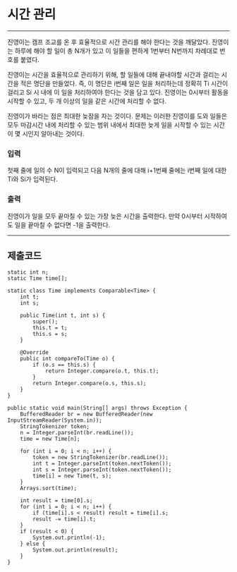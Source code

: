 # 시간 관리

---

진영이는 캠프 조교를 온 후 효율적으로 시간 관리를 해야 한다는 것을 깨달았다. 진영이는 하루에 해야 할 일이 총 N개가 있고 이 일들을 편하게 1번부터 N번까지 차례대로 번호를 붙였다.

진영이는 시간을 효율적으로 관리하기 위해, 할 일들에 대해 끝내야할 시간과 걸리는 시간을 적은 명단을 만들었다. 즉, 이 명단은 i번째 일은 일을 처리하는데 정확히 Ti 시간이 걸리고 Si 시 내에 이 일을 처리하여야 한다는 것을 담고 있다. 진영이는 0시부터 활동을 시작할 수 있고, 두 개 이상의 일을 같은 시간에 처리할 수 없다.

진영이가 바라는 점은 최대한 늦잠을 자는 것이다. 문제는 이러한 진영이를 도와 일들은 모두 마감시간 내에 처리할 수 있는 범위 내에서 최대한 늦게 일을 시작할 수 있는 시간이 몇 시인지 알아내는 것이다.

### 입력

첫째 줄에 일의 수 N이 입력되고 다음 N개의 줄에 대해 i+1번째 줄에는 i번째 일에 대한 Ti와 Si가 입력된다.

### 출력

진영이가 일을 모두 끝마칠 수 있는 가장 늦은 시간을 출력한다. 만약 0시부터 시작하여도 일을 끝마칠 수 없다면 -1을 출력한다.

---

## 제출코드

```
static int n;
static Time time[];

static class Time implements Comparable<Time> {
    int t;
    int s;

    public Time(int t, int s) {
        super();
        this.t = t;
        this.s = s;
    }

    @Override
    public int compareTo(Time o) {
        if (o.s == this.s) {
            return Integer.compare(o.t, this.t);
        }
        return Integer.compare(o.s, this.s);
    }
}

public static void main(String[] args) throws Exception {
    BufferedReader br = new BufferedReader(new InputStreamReader(System.in));
    StringTokenizer token;
    n = Integer.parseInt(br.readLine());
    time = new Time[n];

    for (int i = 0; i < n; i++) {
        token = new StringTokenizer(br.readLine());
        int t = Integer.parseInt(token.nextToken());
        int s = Integer.parseInt(token.nextToken());
        time[i] = new Time(t, s);
    }
    Arrays.sort(time);

    int result = time[0].s;
    for (int i = 0; i < n; i++) {
        if (time[i].s < result) result = time[i].s;
        result -= time[i].t;
    }
    if (result < 0) {
        System.out.println(-1);
    } else {
        System.out.println(result);
    }
}
```